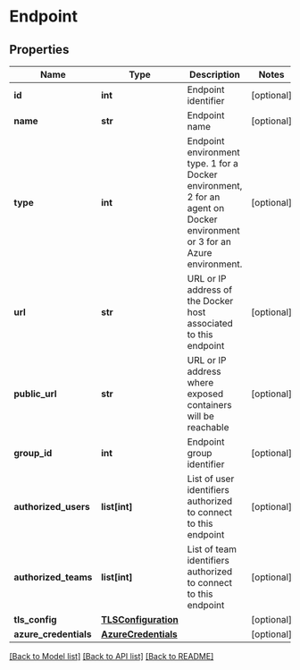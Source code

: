 # Endpoint

## Properties
Name | Type | Description | Notes
------------ | ------------- | ------------- | -------------
**id** | **int** | Endpoint identifier | [optional] 
**name** | **str** | Endpoint name | [optional] 
**type** | **int** | Endpoint environment type. 1 for a Docker environment, 2 for an agent on Docker environment or 3 for an Azure environment. | [optional] 
**url** | **str** | URL or IP address of the Docker host associated to this endpoint | [optional] 
**public_url** | **str** | URL or IP address where exposed containers will be reachable | [optional] 
**group_id** | **int** | Endpoint group identifier | [optional] 
**authorized_users** | **list[int]** | List of user identifiers authorized to connect to this endpoint | [optional] 
**authorized_teams** | **list[int]** | List of team identifiers authorized to connect to this endpoint | [optional] 
**tls_config** | [**TLSConfiguration**](TLSConfiguration.md) |  | [optional] 
**azure_credentials** | [**AzureCredentials**](AzureCredentials.md) |  | [optional] 

[[Back to Model list]](../README.md#documentation-for-models) [[Back to API list]](../README.md#documentation-for-api-endpoints) [[Back to README]](../README.md)


